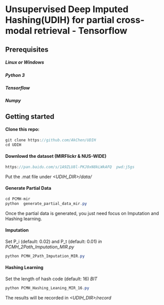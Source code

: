 Unsupervised Deep Imputed Hashing(UDIH) for partial cross-modal retrieval - Tensorflow
===
Prerequisites
---
##### Linux or Windows

##### Python 3

##### Tensorflow

##### Numpy

Getting started
---
#### Clone this repo:
```Java
git clone https://github.com/AkChen/UDIH
cd UDIH
```

#### Downlowd the dataset (MIRFlickr & NUS-WIDE)
```Java
https://pan.baidu.com/s/1A9ZLU8l-PKJ0xN8kLWkAFQ  pwd:j5gs 
```

Put the .mat file under _<UDIH_DIR>/data/_

#### Generate Partial Data
```Java
cd PCMH-mir
python  generate_partial_data_mir.py
```

Once the partial data is generated, you just need focus on Imputation and Hashing learning.


#### Imputation

Set P_i (default: 0.02) and P_t (default: 0.01) _in PCMH_2Path_Imputation_MIR.py_
```Java
python PCMH_2Path_Imputation_MIR.py
```
#### Hashing Learning

Set the length of hash code (default: 16) _BIT_
```Java
python PCMH_Hashing_Leaning_MIR_16.py
```
The results will be recorded in _<UDIH_DIR>/record_


